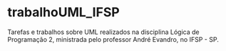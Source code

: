# trabalhoUML_IFSP
Tarefas e trabalhos sobre UML realizados na disciplina Lógica de Programação 2, ministrada pelo professor André Evandro, no IFSP - SP.
